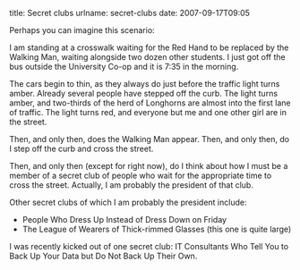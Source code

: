 title: Secret clubs
urlname: secret-clubs
date: 2007-09-17T09:05

Perhaps you can imagine this scenario:

I am standing at a crosswalk waiting for the Red Hand to be replaced by the Walking Man, waiting alongside two dozen other students. I just got off the bus outside the University Co-op and it is 7:35 in the morning.

The cars begin to thin, as they always do just before the traffic light turns amber. Already several people have stepped off the curb. The light turns amber, and two-thirds of the herd of Longhorns are almost into the first lane of traffic. The light turns red, and everyone but me and one other girl are in the street.

Then, and only then, does the Walking Man appear. Then, and only then, do I step off the curb and cross the street.

Then, and only then (except for right now), do I think about how I must be a member of a secret club of people who wait for the appropriate time to cross the street. Actually, I am probably the president of that club.

Other secret clubs of which I am probably the president include:

*   People Who Dress Up Instead of Dress Down on Friday
*   The League of Wearers of Thick-rimmed Glasses (this one is quite large)

I was recently kicked out of one secret club: IT Consultants Who Tell You to Back Up Your Data but Do Not Back Up Their Own.